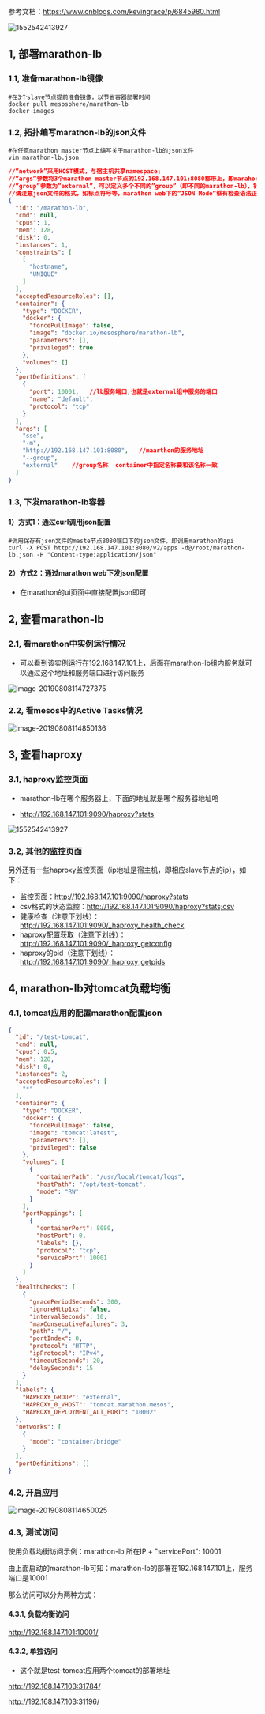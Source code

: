 参考文档：https://www.cnblogs.com/kevingrace/p/6845980.html



![1552542413927](assets/1552542413927.png)







## 1, 部署marathon-lb

### 1.1,  准备marathon-lb镜像

```shell
#在3个slave节点提前准备镜像，以节省容器部署时间
docker pull mesosphere/marathon-lb
docker images
```

### 1.2, 拓扑编写marathon-lb的json文件

```shell
#在任意marathon master节点上编写关于marathon-lb的json文件
vim marathon-lb.json
```

```json
//”network”采用HOST模式，与宿主机共享namespace;
//”args”参数将3个marathon master节点的192.168.147.101:8080都带上，即marahon的api接口地址，因为不确定marathon下发marathon-lb容器时，会下发到哪一台宿主机；
//”group”参数为”external”，可以定义多个不同的”group”（即不同的marathon-lb），针对不同的应用可以绑定到不同的”group”；
//请注意json文件的格式，如标点符号等，marathon web下的”JSON Mode”框有检查语法正确与否的功能。
{
  "id": "/marathon-lb",
  "cmd": null,
  "cpus": 1,
  "mem": 128,
  "disk": 0,
  "instances": 1,
  "constraints": [
    [
      "hostname",
      "UNIQUE"
    ]
  ],
  "acceptedResourceRoles": [],
  "container": {
    "type": "DOCKER",
    "docker": {
      "forcePullImage": false,
      "image": "docker.io/mesosphere/marathon-lb",
      "parameters": [],
      "privileged": true
    },
    "volumes": []
  },
  "portDefinitions": [
    {
      "port": 10001,   //lb服务端口,也就是external组中服务的端口
      "name": "default",
      "protocol": "tcp"
    }
  ],
  "args": [
    "sse",
    "-m",
    "http://192.168.147.101:8080",   //maarthon的服务地址
    "--group",
    "external"    //group名称  container中指定名称要和该名称一致
  ]
}
```

### 1.3, 下发marathon-lb容器

#### 1）方式1：通过curl调用json配置

```shell
#调用保存有json文件的maste节点8080端口下的json文件，即调用marathon的api
curl -X POST http://192.168.147.101:8080/v2/apps -d@/root/marathon-lb.json -H "Content-type:application/json"
```

#### 2）方式2：通过marathon web下发json配置

* 在marathon的ui页面中直接配置json即可



## 2, 查看marathon-lb

### 2.1, 看marathon中实例运行情况

* 可以看到该实例运行在192.168.147.101上，后面在marathon-lb组内服务就可以通过这个地址和服务端口进行访问服务

![image-20190808114727375](assets/image-20190808114727375.png)

### 2.2, 看mesos中的Active Tasks情况

![image-20190808114850136](assets/image-20190808114850136.png)

## 3, 查看haproxy

### 3.1, haproxy监控页面

* marathon-lb在哪个服务器上，下面的地址就是哪个服务器地址哈

* http://192.168.147.101:9090/haproxy?stats

![1552542413927](assets/1552542413927.png)



### 3.2, 其他的监控页面

另外还有一些haproxy监控页面（ip地址是宿主机，即相应slave节点的ip），如下：

- 监控页面：http://192.168.147.101:9090/haproxy?stats
- csv格式的状态监控：http://192.168.147.101:9090/haproxy?stats;csv
- 健康检查（注意下划线）：http://192.168.147.101:9090/_haproxy_health_check
- haproxy配置获取（注意下划线）：http://192.168.147.101:9090/_haproxy_getconfig
- haproxy的pid（注意下划线）：http://192.168.147.101:9090/_haproxy_getpids



## 4, marathon-lb对tomcat负载均衡

### 4.1, tomcat应用的配置marathon配置json

```json
{
  "id": "/test-tomcat",
  "cmd": null,
  "cpus": 0.5,
  "mem": 128,
  "disk": 0,
  "instances": 2,
  "acceptedResourceRoles": [
    "*"
  ],
  "container": {
    "type": "DOCKER",
    "docker": {
      "forcePullImage": false,
      "image": "tomcat:latest",
      "parameters": [],
      "privileged": false
    },
    "volumes": [
      {
        "containerPath": "/usr/local/tomcat/logs",
        "hostPath": "/opt/test-tomcat",
        "mode": "RW"
      }
    ],
    "portMappings": [
      {
        "containerPort": 8080,
        "hostPort": 0,
        "labels": {},
        "protocol": "tcp",
        "servicePort": 10001
      }
    ]
  },
  "healthChecks": [
    {
      "gracePeriodSeconds": 300,
      "ignoreHttp1xx": false,
      "intervalSeconds": 10,
      "maxConsecutiveFailures": 3,
      "path": "/",
      "portIndex": 0,
      "protocol": "HTTP",
      "ipProtocol": "IPv4",
      "timeoutSeconds": 20,
      "delaySeconds": 15
    }
  ],
  "labels": {
    "HAPROXY_GROUP": "external",
    "HAPROXY_0_VHOST": "tomcat.marathon.mesos",
    "HAPROXY_DEPLOYMENT_ALT_PORT": "10002"
  },
  "networks": [
    {
      "mode": "container/bridge"
    }
  ],
  "portDefinitions": []
}
```



### 4.2, 开启应用

![image-20190808114650025](assets/image-20190808114650025.png)

### 4.3, 测试访问

使用负载均衡访问示例：marathon-lb 所在IP + "servicePort": 10001

由上面启动的marathon-lb可知：marathon-lb的部署在192.168.147.101上，服务端口是10001

那么访问可以分为两种方式：

#### 4.3.1, 负载均衡访问

http://192.168.147.101:10001/

#### 4.3.2, 单独访问

* 这个就是test-tomcat应用两个tomcat的部署地址

http://192.168.147.103:31784/

http://192.168.147.103:31196/

